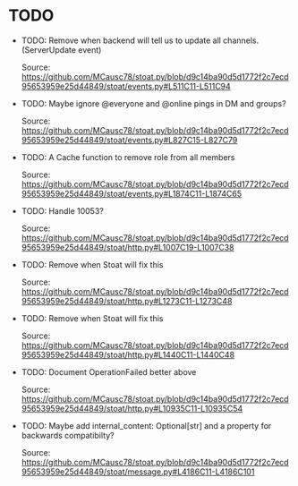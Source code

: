 # TODO

* TODO: Remove when backend will tell us to update all channels. (ServerUpdate event)

  Source: https://github.com/MCausc78/stoat.py/blob/d9c14ba90d5d1772f2c7ecd95653959e25d44849/stoat/events.py#L511C11-L511C94

* TODO: Maybe ignore @everyone and @online pings in DM and groups?

  Source: https://github.com/MCausc78/stoat.py/blob/d9c14ba90d5d1772f2c7ecd95653959e25d44849/stoat/events.py#L827C15-L827C79

* TODO: A Cache function to remove role from all members

  Source: https://github.com/MCausc78/stoat.py/blob/d9c14ba90d5d1772f2c7ecd95653959e25d44849/stoat/events.py#L1874C11-L1874C65

* TODO: Handle 10053?

  Source: https://github.com/MCausc78/stoat.py/blob/d9c14ba90d5d1772f2c7ecd95653959e25d44849/stoat/http.py#L1007C19-L1007C38

* TODO: Remove when Stoat will fix this

  Source: https://github.com/MCausc78/stoat.py/blob/d9c14ba90d5d1772f2c7ecd95653959e25d44849/stoat/http.py#L1273C11-L1273C48

* TODO: Remove when Stoat will fix this

  Source: https://github.com/MCausc78/stoat.py/blob/d9c14ba90d5d1772f2c7ecd95653959e25d44849/stoat/http.py#L1440C11-L1440C48

* TODO: Document OperationFailed better above

  Source: https://github.com/MCausc78/stoat.py/blob/d9c14ba90d5d1772f2c7ecd95653959e25d44849/stoat/http.py#L10935C11-L10935C54

* TODO: Maybe add internal_content: Optional[str] and a property for backwards compatibilty?

  Source: https://github.com/MCausc78/stoat.py/blob/d9c14ba90d5d1772f2c7ecd95653959e25d44849/stoat/message.py#L4186C11-L4186C101


